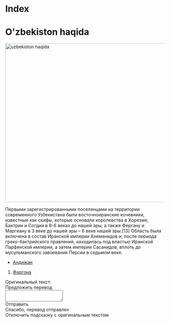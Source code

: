 # Index
<body>
    <h1><ya-tr-span data-index="0-0" data-translated="true" data-source-lang="en" data-target-lang="ru" data-value="O'zbekiston haqida" data-translation="O'zbekiston haqida" data-ch="0" data-type="trSpan">O'zbekiston haqida</ya-tr-span></h1>
    <img src="https://www.orexca.com/img/uzbekistan/uzbekistan-banner.jpg" alt="uzbekiston haqida" width="800" height="500">
    <p><ya-tr-span data-index="1-0" data-translated="true" data-source-lang="en" data-target-lang="ru" data-value=" The first recorded settlers in what is now Uzbekistan were Eastern Iranian nomads, known as Scythians, who founded kingdoms in Khwarazm, Bactria, and Sogdia in the 8th–6th centuries BC, as well as Fergana and Margiana in the 3rd century BC – 6th century AD.[13] " data-translation=" Первыми зарегистрированными поселенцами на территории современного Узбекистана были восточноиранские кочевники, известные как скифы, которые основали королевства в Хорезме, Бактрии и Согдии в 8-6 веках до нашей эры, а также Фергану и Маргиану в 3 веке до нашей эры – 6 веке нашей эры.[13] " data-ch="0" data-type="trSpan">  Первыми зарегистрированными поселенцами на территории современного Узбекистана были восточноиранские кочевники, известные как скифы, которые основали королевства в Хорезме, Бактрии и Согдии в 8-6 веках до нашей эры, а также Фергану и Маргиану в 3 веке до нашей эры – 6 веке нашей эры.[13] </ya-tr-span><ya-tr-span data-index="1-1" data-translated="true" data-source-lang="en" data-target-lang="ru" data-value="The area was incorporated into the Iranian Achaemenid Empire and, after a period of Greco-Bactrian rule, was ruled by the Iranian Parthian Empire and later by the Sasanian Empire, until the Muslim conquest of Persia in the seventh century. " data-translation="Область была включена в состав Иранской империи Ахеменидов и, после периода греко-бактрийского правления, находилась под властью Иранской Парфянской империи, а затем империи Сасанидов, вплоть до мусульманского завоевания Персии в седьмом веке. " data-ch="0" data-type="trSpan">Область была включена в состав Иранской империи Ахеменидов и, после периода греко-бактрийского правления, находилась под властью Иранской Парфянской империи, а затем империи Сасанидов, вплоть до мусульманского завоевания Персии в седьмом веке.  </ya-tr-span></p>
    <!-- unordered list -->
    <ul>
      <li>
        <a href="./viloyatlar/andijon.html" target="_blank"><ya-tr-span data-index="2-0" data-translated="true" data-source-lang="en" data-target-lang="ru" data-value="Andijon" data-translation="Андижан" data-ch="0" data-type="trSpan">Андижан</ya-tr-span></a>
      </li>
    </ul>
    <!-- ordered list -->
    <ol>
      <li>
        <a href="./viloyatlar/fergana.html" target="_blank"><ya-tr-span data-index="3-0" data-translated="true" data-source-lang="en" data-target-lang="ru" data-value="Fargona" data-translation="Фаргона" data-ch="0" data-type="trSpan">Фаргона</ya-tr-span></a>
      </li>
    </ol>
  

<div id="tr-popup" class="tr-popup" translate="no" data-hidden="true" data-invalid="true" data-disabled="false" lang="ru"><div class="tr-popup__block"><span class="tr-popup__title_original">Оригинальный текст:</span> <span class="tr-popup__value"></span></div><div class="tr-popup__block tr-popup__block_a"><span class="tr-popup__link tr-popup__link_suggest" data-action="expand">Предложить перевод</span><a href="https://translate.yandex.ru" class="tr-popup__link tr-popup__link_service" target="_blank" data-action="navigate"><span class="tr-popup__logo tr-popup__logo_company"></span><span class="tr-popup__logo tr-popup__logo_service"></span></a></div><div class="tr-popup__block tr-popup__block_b"><textarea class="tr-popup__input" spellcheck="false" autocapitalize="off" autocorrect="off" autocomplete="off" maxlength="1000"></textarea><div class="tr-popup__block tr-popup__block_submit"><span role="button" class="tr-popup__button tr-popup__button_submit" data-action="send">Отправить</span></div><div class="tr-popup__overlay tr-popup__overlay_submitted">Спасибо, перевод отправлен</div></div><span role="button" class="tr-popup__button tr-popup__button_close" data-action="clickClose"></span><span role="button" class="tr-popup__button tr-popup__button_menu" data-action="clickMenu"><span class="tr-popup__menu" data-action="disablePopup">Отключить подсказку с оригинальным текстом</span></span><span class="tr-popup__arrow"></span></div></body>
